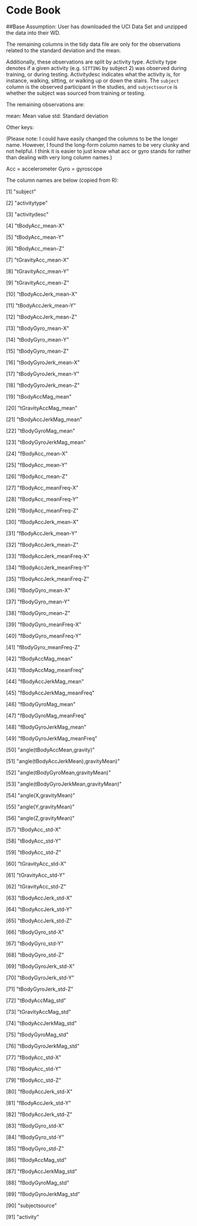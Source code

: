 # Code Book


##Base Assumption: User has downloaded the UCI Data Set and unzipped the data into their WD.

The remaining columns in the tidy data file are only for the observations related to the standard deviation and the mean. 

Additionally, these observations are split by activity type. Activity type denotes if a given activity (e.g. ```SITTING``` by subject 2) was observed during training, or during testing. Activitydesc indicates what the activity is, for instance, walking, sitting, or walking up or down the stairs. The ```subject``` column is the observed participant in the studies, and ```subjectsource``` is whether the subject was sourced from training or testing. 

The remaining observations are: 

mean: Mean value
std: Standard deviation

Other keys: 

(Please note: I could have easily changed the columns to be the longer name. However, I found the long-form column names to be very clunky and not helpful. I think it is easier to just know what acc or gyro stands for rather than dealing with very long column names.) 

Acc = accelerometer
Gyro = gyroscope

The column names are below (copied from R): 

[1] "subject"                 

 [2] "activitytype"           
 
 [3] "activitydesc"          
 
 [4] "tBodyAcc_mean-X"       
 
 [5] "tBodyAcc_mean-Y"     
 
 [6] "tBodyAcc_mean-Z"       
 
 [7] "tGravityAcc_mean-X"       
 
 [8] "tGravityAcc_mean-Y"       
 
 [9] "tGravityAcc_mean-Z"    
 
[10] "tBodyAccJerk_mean-X"      

[11] "tBodyAccJerk_mean-Y"     

[12] "tBodyAccJerk_mean-Z"    

[13] "tBodyGyro_mean-X"      

[14] "tBodyGyro_mean-Y"    

[15] "tBodyGyro_mean-Z"      

[16] "tBodyGyroJerk_mean-X"    

[17] "tBodyGyroJerk_mean-Y"   

[18] "tBodyGyroJerk_mean-Z"   

[19] "tBodyAccMag_mean"      

[20] "tGravityAccMag_mean"     

[21] "tBodyAccJerkMag_mean"    

[22] "tBodyGyroMag_mean"       

[23] "tBodyGyroJerkMag_mean"     

[24] "fBodyAcc_mean-X"          

[25] "fBodyAcc_mean-Y"       

[26] "fBodyAcc_mean-Z"       

[27] "fBodyAcc_meanFreq-X"       

[28] "fBodyAcc_meanFreq-Y"   

[29] "fBodyAcc_meanFreq-Z"     

[30] "fBodyAccJerk_mean-X"   

[31] "fBodyAccJerk_mean-Y"       

[32] "fBodyAccJerk_mean-Z"      

[33] "fBodyAccJerk_meanFreq-X"    

[34] "fBodyAccJerk_meanFreq-Y"    

[35] "fBodyAccJerk_meanFreq-Z"   

[36] "fBodyGyro_mean-X"   

[37] "fBodyGyro_mean-Y"  

[38] "fBodyGyro_mean-Z"   

[39] "fBodyGyro_meanFreq-X"   

[40] "fBodyGyro_meanFreq-Y"    

[41] "fBodyGyro_meanFreq-Z"   

[42] "fBodyAccMag_mean"   

[43] "fBodyAccMag_meanFreq"       

[44] "fBodyAccJerkMag_mean"       

[45] "fBodyAccJerkMag_meanFreq"  

[46] "fBodyGyroMag_mean"        

[47] "fBodyGyroMag_meanFreq"     

[48] "fBodyGyroJerkMag_mean"     

[49] "fBodyGyroJerkMag_meanFreq"   

[50] "angle(tBodyAccMean,gravity)"      

[51] "angle(tBodyAccJerkMean),gravityMean)"

[52] "angle(tBodyGyroMean,gravityMean)"    

[53] "angle(tBodyGyroJerkMean,gravityMean)"

[54] "angle(X,gravityMean)"      

[55] "angle(Y,gravityMean)"        

[56] "angle(Z,gravityMean)"     

[57] "tBodyAcc_std-X"        

[58] "tBodyAcc_std-Y"        

[59] "tBodyAcc_std-Z"     

[60] "tGravityAcc_std-X"     

[61] "tGravityAcc_std-Y"   

[62] "tGravityAcc_std-Z"          

[63] "tBodyAccJerk_std-X"        

[64] "tBodyAccJerk_std-Y"      

[65] "tBodyAccJerk_std-Z"     

[66] "tBodyGyro_std-X"          

[67] "tBodyGyro_std-Y"       

[68] "tBodyGyro_std-Z"         

[69] "tBodyGyroJerk_std-X"     

[70] "tBodyGyroJerk_std-Y"    

[71] "tBodyGyroJerk_std-Z"    

[72] "tBodyAccMag_std"        

[73] "tGravityAccMag_std"    

[74] "tBodyAccJerkMag_std"   

[75] "tBodyGyroMag_std"     

[76] "tBodyGyroJerkMag_std" 

[77] "fBodyAcc_std-X"      

[78] "fBodyAcc_std-Y"      

[79] "fBodyAcc_std-Z"      

[80] "fBodyAccJerk_std-X"   

[81] "fBodyAccJerk_std-Y"     

[82] "fBodyAccJerk_std-Z"    

[83] "fBodyGyro_std-X"          

[84] "fBodyGyro_std-Y"   

[85] "fBodyGyro_std-Z"         

[86] "fBodyAccMag_std"        

[87] "fBodyAccJerkMag_std"     

[88] "fBodyGyroMag_std"       

[89] "fBodyGyroJerkMag_std"   

[90] "subjectsource"         

[91] "activity"

